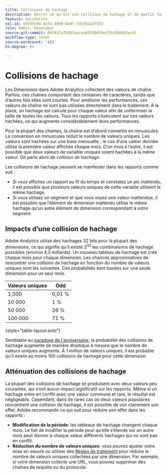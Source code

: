 ```yaml
---
title: Collisions de hachage
description: Décrit ce qu’est une collision de hachage et de quelle façon elle se manifeste.
feature: Validation
exl-id: 693d5c03-4afa-4890-be4f-7dc58a1df553
role: Admin, Developer
source-git-commit: 06f61fa7b39faacea89149650e378c8b8863ac4f
workflow-type: tm+mt
source-wordcount: '453'
ht-degree: 6%

---
```


# Collisions de hachage

Les Dimensions dans Adobe Analytics collectent des valeurs de chaîne. Parfois, ces chaînes comportent des centaines de caractères, tandis que d’autres fois elles sont courtes. Pour améliorer les performances, ces valeurs de chaîne ne sont pas utilisées directement dans le traitement. À la place, un hachage est calculé pour chaque valeur afin de uniformiser la taille de toutes les valeurs. Tous les rapports s’exécutent sur ces valeurs hachées, ce qui augmente considérablement leurs performances.

Pour la plupart des champs, la chaîne est d’abord convertie en minuscules. La conversion en minuscules réduit le nombre de valeurs uniques. Les valeurs sont hachées sur une base mensuelle ; le cas d’une valeur donnée utilise la première valeur affichée chaque mois. D’un mois à l’autre, il est possible que deux valeurs de variable uniques soient hachées à la même valeur. On parle alors de *collision de hachage*.

Les collisions de hachage peuvent se manifester dans les rapports comme suit :

* Si vous affichez un rapport au fil du temps et constatez un pic inattendu, il est possible que plusieurs valeurs uniques de cette variable utilisent le même hachage.
* Si vous utilisez un segment et que vous voyez une valeur inattendue, il est possible que l’élément de dimension inattendu utilise le même hachage qu’un autre élément de dimension correspondant à votre segment.

## Impacts d’une collision de hachage

Adobe Analytics utilise des hachages 32 bits pour la plupart des dimensions, ce qui signifie qu’il existe 2<sup>32</sup> les combinaisons de hachage possibles (environ 4,3 milliards). Un nouveau tableau de hachage est créé chaque mois pour chaque dimension. Les chances approximatives de rencontrer une collision de hachage en fonction du nombre de valeurs uniques sont les suivantes. Ces probabilités sont basées sur une seule dimension pour un seul mois.

| Valeurs uniques | Odd |
| --- | --- |
| 1,000 | 0,01 % |
| 10 000 | 1 % |
| 50 000 | 26 % |
| 100 000 | 71 % |

{style="table-layout:auto"}

Semblable au [paradoxe de l&#39;anniversaire](https://en.wikipedia.org/wiki/Birthday_problem), la probabilité des collisions de hachage augmente de manière drastique à mesure que le nombre de valeurs uniques augmente. À 1 million de valeurs uniques, il est probable qu’il existe au moins 100 collisions de hachage pour cette dimension.

## Atténuation des collisions de hachage

La plupart des collisions de hachage se produisent avec deux valeurs peu courantes, qui n’ont aucun impact significatif sur les rapports. Même si un hachage entre en conflit avec une valeur commune et rare, le résultat est négligeable. Cependant, dans de rares cas où deux valeurs populaires rencontrent une collision de hachage, il est possible de voir clairement son effet. Adobe recommande ce qui suit pour réduire son effet dans les rapports :

* **Modification de la période**: les tableaux de hachage changent chaque mois. Le fait de modifier la période pour qu’elle s’étende sur un autre mois peut donner à chaque valeur différents hachages qui ne sont pas en conflit.
* **Réduction du nombre de valeurs uniques**: vous pouvez ajuster votre mise en oeuvre ou utiliser des [Règles de traitement](/help/admin/admin/c-manage-report-suites/c-edit-report-suites/general/c-processing-rules/processing-rules.md) pour réduire le nombre de valeurs uniques collectées par une dimension. Par exemple, si votre dimension collecte une URL, vous pouvez supprimer des chaînes de requête ou du protocole.

<!-- https://wiki.corp.adobe.com/pages/viewpage.action?spaceKey=OmniArch&title=Uniques -->

